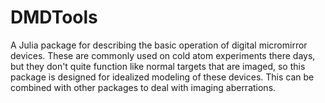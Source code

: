 # DMDTools

A Julia package for describing the basic operation of digital micromirror devices.  These are commonly used on cold atom experiments there days, but they don't quite function like normal targets that are imaged, so this package is designed for idealized modeling of these devices.  This can be combined with other packages to deal with imaging aberrations.